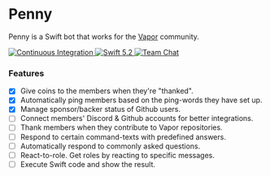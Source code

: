 # Penny

Penny is a Swift bot that works for the [Vapor](https://vapor.codes) community.

<p>
    <a href="https://github.com/vapor/vapor/actions">
        <img src="https://github.com/vapor/penny-bot/workflows/test/badge.svg?branch=main" alt="Continuous Integration">
    </a>
    <a href="https://swift.org">
        <img src="https://img.shields.io/badge/swift-5.7-brightgreen.svg" alt="Swift 5.2">
    </a>
    <a href="https://discord.gg/vapor">
        <img src="https://img.shields.io/discord/431917998102675485.svg" alt="Team Chat">
    </a>
</p>

### Features
* [x] Give coins to the members when they're "thanked".
* [x] Automatically ping members based on the ping-words they have set up.
* [x] Manage sponsor/backer status of Github users.
* [ ] Connect members' Discord & Github accounts for better integrations.
* [ ] Thank members when they contribute to Vapor repositories.
* [ ] Respond to certain command-texts with predefined answers.
* [ ] Automatically respond to commonly asked questions.
* [ ] React-to-role. Get roles by reacting to specific messages.
* [ ] Execute Swift code and show the result.

